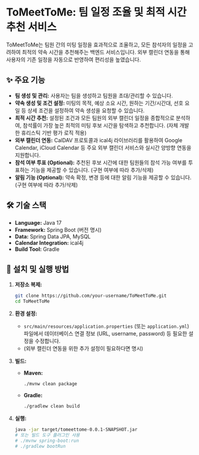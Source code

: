 # ToMeetToMe: 팀 일정 조율 및 최적 시간 추천 서비스

ToMeetToMe는 팀원 간의 미팅 일정을 효과적으로 조율하고, 모든 참석자의 일정을 고려하여 최적의 약속 시간을 추천해주는 백엔드 서비스입니다. 외부 캘린더 연동을 통해 사용자의 기존 일정을 자동으로 반영하여 편리성을 높였습니다.

## ✨ 주요 기능

*   **팀 생성 및 관리:** 사용자는 팀을 생성하고 팀원을 초대/관리할 수 있습니다.
*   **약속 생성 및 조건 설정:** 미팅의 목적, 예상 소요 시간, 원하는 기간/시간대, 선호 요일 등 상세 조건을 설정하여 약속 생성을 요청할 수 있습니다.
*   **최적 시간 추천:** 설정된 조건과 모든 팀원의 외부 캘린더 일정을 종합적으로 분석하여, 참석률이 가장 높은 최적의 미팅 후보 시간을 탐색하고 추천합니다. (자체 개발한 휴리스틱 기반 평가 로직 적용)
*   **외부 캘린더 연동:** CalDAV 프로토콜과 ical4j 라이브러리를 활용하여 Google Calendar, iCloud Calendar 등 주요 외부 캘린더 서비스와 실시간 양방향 연동을 지원합니다.
*   **참석 여부 투표 (Optional):** 추천된 후보 시간에 대한 팀원들의 참석 가능 여부를 투표하는 기능을 제공할 수 있습니다. (구현 여부에 따라 추가/삭제)
*   **알림 기능 (Optional):** 약속 확정, 변경 등에 대한 알림 기능을 제공할 수 있습니다. (구현 여부에 따라 추가/삭제)

## 🛠️ 기술 스택

*   **Language:** Java 17
*   **Framework:** Spring Boot (버전 명시)
*   **Data:** Spring Data JPA, MySQL
*   **Calendar Integration:** ical4j
*   **Build Tool:** Gradle

## 🚀 설치 및 실행 방법

1.  **저장소 복제:**
    ```bash
    git clone https://github.com/your-username/ToMeetToMe.git
    cd ToMeetToMe
    ```

2.  **환경 설정:**
    *   `src/main/resources/application.properties` (또는 `application.yml`) 파일에서 데이터베이스 연결 정보 (URL, username, password) 등 필요한 설정을 수정합니다.
    *   (외부 캘린더 연동을 위한 추가 설정이 필요하다면 명시)

3.  **빌드:**
    *   **Maven:**
        ```bash
        ./mvnw clean package
        ```
    *   **Gradle:**
        ```bash
        ./gradlew clean build
        ```

4.  **실행:**
    ```bash
    java -jar target/tomeettome-0.0.1-SNAPSHOT.jar 
    # 또는 빌드 도구 플러그인 사용
    # ./mvnw spring-boot:run
    # ./gradlew bootRun 
    ```
